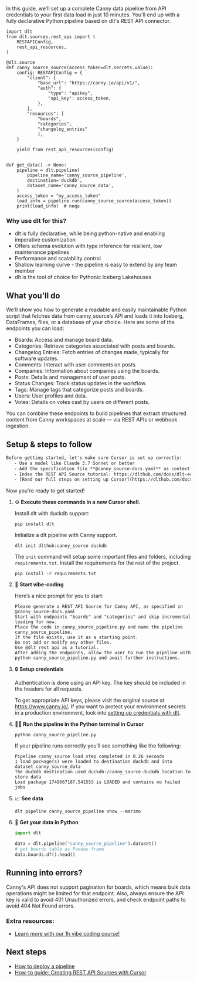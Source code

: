 In this guide, we'll set up a complete Canny data pipeline from API credentials to your first data load in just 10 minutes. You'll end up with a fully declarative Python pipeline based on dlt's REST API connector.

```python-outcome
import dlt
from dlt.sources.rest_api import (
    RESTAPIConfig,
    rest_api_resources,
)

@dlt.source
def canny_source_source(access_token=dlt.secrets.value):
    config: RESTAPIConfig = {
        "client": {
            "base_url": "https://canny.io/api/v1/",
            "auth": {
                "type": "apikey",
                "api_key": access_token,
            },
        },
        "resources": [
            "boards",
            "categories",
            "changelog_entries"
            ],
    }

    yield from rest_api_resources(config)


def get_data() -> None:
    pipeline = dlt.pipeline(
        pipeline_name='canny_source_pipeline',
        destination='duckdb',
        dataset_name='canny_source_data', 
    )
    access_token = "my_access_token"
    load_info = pipeline.run(canny_source_source(access_token))
    print(load_info)  # noqa
```

### Why use dlt for this?

- dlt is fully declarative, while being python-native and enabling imperative customization
- Offers schema evolution with type inference for resilient, low maintenance pipelines
- Performance and scalability control
- Shallow learning curve - the pipeline is easy to extend by any team member
- dlt is the tool of choice for Pythonic Iceberg Lakehouses

## What you’ll do

We’ll show you how to generate a readable and easily maintainable Python script that fetches data from canny_source’s API and loads it into Iceberg, DataFrames, files, or a database of your choice. Here are some of the endpoints you can load:

- Boards: Access and manage board data.
- Categories: Retrieve categories associated with posts and boards.
- Changelog Entries: Fetch entries of changes made, typically for software updates.
- Comments: Interact with user comments on posts.
- Companies: Information about companies using the boards.
- Posts: Details and management of user posts.
- Status Changes: Track status updates in the workflow.
- Tags: Manage tags that categorize posts and boards.
- Users: User profiles and data.
- Votes: Details on votes cast by users on different posts.

You can combine these endpoints to build pipelines that extract structured content from Canny workspaces at scale — via REST APIs or webhook ingestion.

## Setup & steps to follow

```default
Before getting started, let's make sure Cursor is set up correctly:
   - Use a model like Claude 3.7 Sonnet or better
   - Add the specification file **@canny_source-docs.yaml** as context
   - Index the REST API Source tutorial: https://dlthub.com/docs/dlt-ecosystem/verified-sources/rest_api/ and add it to context as **@dlt rest api**
   - [Read our full steps on setting up Cursor](https://dlthub.com/docs/dlt-ecosystem/llm-tooling/cursor-restapi#23-configuring-cursor-with-documentation)
```

Now you're ready to get started! 

1. ⚙️ **Execute these commands in a new Cursor shell.**
    
    Install dlt with duckdb support:
    ```shell
    pip install dlt
    ```

    Initialize a dlt pipeline with Canny support.
    ```shell
    dlt init dlthub:canny_source duckdb
    ```

    The `init` command will setup some important files and folders, including `requirements.txt`. Install the requirements for the rest of the project.
    ```shell
    pip install -r requirements.txt
    ```
    
2. 🤠 **Start vibe-coding**
    
    Here’s a nice prompt for you to start: 
    
    ```prompt
    Please generate a REST API Source for Canny API, as specified in @canny_source-docs.yaml 
    Start with endpoints "boards" and "categories" and skip incremental loading for now. 
    Place the code in canny_source_pipeline.py and name the pipeline canny_source_pipeline. 
    If the file exists, use it as a starting point. 
    Do not add or modify any other files. 
    Use @dlt rest api as a tutorial. 
    After adding the endpoints, allow the user to run the pipeline with python canny_source_pipeline.py and await further instructions.
    ```

    
3. 🔒 **Setup credentials** 
    
    Authentication is done using an API key. The key should be included in the headers for all requests.
    
    To get appropriate API keys, please visit the original source at https://www.canny.io/.
    If you want to protect your environment secrets in a production environment, look into [setting up credentials with dlt](https://dlthub.com/docs/walkthroughs/add_credentials).
    
4. 🏃‍♀️ **Run the pipeline in the Python terminal in Cursor**
    
    ```shell
    python canny_source_pipeline.py
    ```
    
    If your pipeline runs correctly you’ll see something like the following:
    
    ```shell
    Pipeline canny_source load step completed in 0.26 seconds
    1 load package(s) were loaded to destination duckdb and into dataset canny_source_data
    The duckdb destination used duckdb:/canny_source.duckdb location to store data
    Load package 1749667187.541553 is LOADED and contains no failed jobs
    ```
    
5. 📈 **See data**
    
    ```shell
    dlt pipeline canny_source_pipeline show --marimo
    ```
    
6. 🐍 **Get your data in Python**
    
    ```python
    import dlt

   data = dlt.pipeline("canny_source_pipeline").dataset()
   # get boards table as Pandas frame
   data.boards.df().head()
    ```

## Running into errors?

Canny's API does not support pagination for boards, which means bulk data operations might be limited for that endpoint. Also, always ensure the API key is valid to avoid 401 Unauthorized errors, and check endpoint paths to avoid 404 Not Found errors.

### Extra resources:

- [Learn more with our 1h vibe coding course!](https://www.youtube.com/watch?v=GGid70rnJuM)

## Next steps

- [How to deploy a pipeline](https://dlthub.com/docs/walkthroughs/deploy-a-pipeline)
- [How-to guide: Creating REST API Sources with Cursor](https://dlthub.com/docs/dlt-ecosystem/llm-tooling/cursor-restapi)